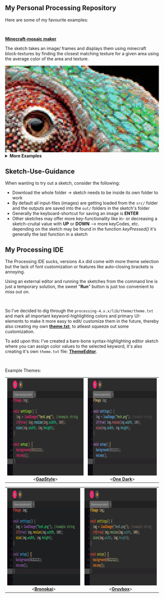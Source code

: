 ## My Personal Processing Repository

 <p>Here are some of my favourite examples:</p>
 <br>

 <a href="https://github.com/JannisElef/Processing/blob/main/sketches/minecraft_mosaic/"><strong>Minecraft-mosaic maker</strong></a>
 <br>

 <p>The sketch takes an image/ frames and displays them using minecraft block-textures by finding the closest matching texture for a given area using the average color of the area and texture.</p>

 <img src="https://github.com/JannisElef/Processing/blob/main/sketches/minecraft_mosaic/sample_image.png">
 <br>
<details>
  <summary><strong>More Examples</strong></summary>
  <br>
  <ol>
	<details>
		<summary><a href="https://github.com/JannisElef/Processing/blob/main/sketches/text_shader/?raw=true"><strong> Text shader</strong></a></summary>
		<ul>
		<br>
		<p>The sketch takes an image and draws letters with a variety of "dense-ness" according to the brightness of the image-area it replaces, furthermore the letter uses the image-area's color as fill:</p>
		<img src="https://github.com/JannisElef/Processing/blob/main/sketches/text_shader/sample_image.png">
     		</ul>
	</details>
	<details>
		<summary><a href="https://github.com/JannisElef/Processing/blob/main/sketches/procedual_bauhaus_background_generator/?raw=true"><strong> Procedual bauhaus background generator</strong></a></summary>
		<ul>
		<br>
		<p>Using pre-defined shapes and different color palettes to generate a random and unique variety of images:</p>
		<img src="https://github.com/JannisElef/Processing/blob/main/sketches/procedual_bauhaus_background_generator/sample_image.png">
     		</ul>
      	</details>
	<details>
		<summary><a href="https://github.com/JannisElef/Processing/blob/main/sketches/kNN_Visualizer/?raw=true"><strong> kNN Visualizer</strong></a></summary>
		<ul>
		<br>
		<p>My short implementation for the k-Next-Neighbour Algorithm, where the cursor is the new data point and the nearest k-neighbours are connected to it through lines (e.g. k = 5):</p>
		<img src="https://github.com/JannisElef/Processing/blob/main/sketches/kNN_Visualizer/sample_image.png">
     		</ul>
	</details>
  </ol>
</details>

## Sketch-Use-Guidance

 <p>When wanting to try out a sketch, consider the following:</p>

* Download the whole folder -> sketch needs to be inside its own folder to work
* By default all input-files (images) are getting loaded from the `src/` folder and the outputs are saved into the `out/` folders in the sketch's folder
* Generally the keyboard-shortcut for saving an image is **ENTER**
* Other sketches may offer more key-functionality like in- or decreasing a sketch-cruital value with **UP** or **DOWN**
  --> more keyCodes, etc. depending on the sketch may be found in the function *keyPressed()* it's generally the last function in a sketch
  
 ## My Processing IDE

 <p>The Processing IDE sucks, versions 4.x did come with more theme selection but the lack of font customization or features like auto-closing brackets is annoying. </p>
 <p>Using an external editor and running the sketches from the command line is just a temporary solution, the sweet "<strong>Run</strong>" button is just too convenient to miss out on.</p>
 <br>
 
 So I've decided to dig through the `processing-4.x.x/lib/theme/theme.txt` and mark all important keyword-highlighting colors and primary UI-elements to make it more easy to edit/ customize them in the future, thereby also creating my own <a href="https://github.com/JannisElef/Processing/blob/main/theme.txt"><strong>theme.txt</strong></a>, to atleast squeeze out some customization.
 
 To add upon this: I've created a bare-bone syntax-highlighting editor sketch where you can assign color values to the selected keyword, it's also creating it's own `theme.txt` file: <a href="https://github.com/JannisElef/Processing/blob/main/sketches/ThemeEditor/"><strong>ThemeEditor</strong></a>.

 <br>
 <p>Example Themes:</p>

|                                                                                         |                                                                                         |
| :-------------------------------------------------------------------------------------: | :-------------------------------------------------------------------------------------: |
| <img src="https://github.com/JannisElef/Processing/blob/main/themes/gapstyle_theme_screenshot.png" height="318"> <<a href="https://github.com/JannisElef/Processing/blob/main/themes/gapstyle_theme.txt"><strong>GapStyle</strong></a>> | <img src="https://github.com/JannisElef/Processing/blob/main/themes/onedark_theme_screenshot.png" height="318"> <<a href="https://github.com/JannisElef/Processing/blob/main/themes/onedark_theme.txt"><strong>One Dark</strong></a>> |

|                                                                                         |                                                                                         |
| :-------------------------------------------------------------------------------------: | :-------------------------------------------------------------------------------------: |
| <img src="https://github.com/JannisElef/Processing/blob/main/themes/bronokai_theme_screenshot.png" height="318"> <<a href="https://github.com/JannisElef/Processing/blob/main/themes/bronokai_theme.txt"><strong>Bronokai</strong></a>> | <img src="https://github.com/JannisElef/Processing/blob/main/themes/gruvbox_theme_screenshot.png" height="318"> <<a href="https://github.com/JannisElef/Processing/blob/main/themes/gruvbox_theme.txt"><strong>Gruvbox</strong></a>> |
